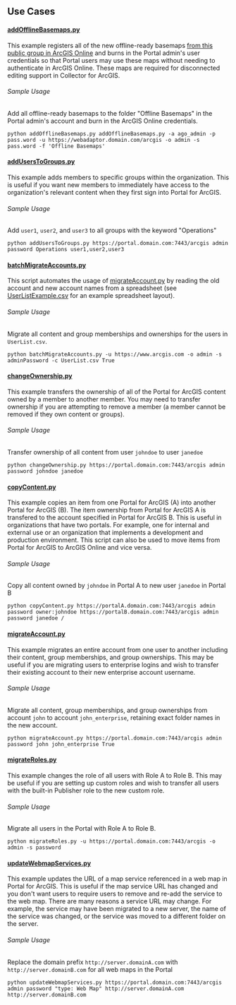 ## Use Cases

#### [addOfflineBasemaps.py](addOfflineBasemaps.py)
This example registers all of the new offline-ready basemaps [from this public group in ArcGIS Online](http://www.arcgis.com/home/group.html?owner=esri&title=Tiled%20Basemaps) and burns in the Portal admin's user credentials so that Portal users may use these maps without needing to authenticate in ArcGIS Online. These maps are required for disconnected editing support in Collector for ArcGIS.
###### Sample Usage
Add all offline-ready basemaps to the folder "Offline Basemaps" in the Portal admin's account and burn in the ArcGIS Online credentials.

`python addOfflineBasemaps.py addOfflineBasemaps.py -a ago_admin -p pass.word -u https://webadaptor.domain.com/arcgis -o admin -s pass.word -f 'Offline Basemaps'`

#### [addUsersToGroups.py](addUsersToGroups.py)
This example adds members to specific groups within the organization. This is useful if you want new members to immediately have access to the organization's relevant content when they first sign into Portal for ArcGIS.
###### Sample Usage
Add `user1`, `user2`, and `user3` to all groups with the keyword "Operations"

`python addUsersToGroups.py https://portal.domain.com:7443/arcgis admin password Operations user1,user2,user3`

#### [batchMigrateAccounts.py](addUsersToGroups.py)
This script automates the usage of [migrateAccount.py](migrateAccount.py) by reading the old account and new account names from a spreadsheet (see [UserListExample.csv](UserListExample.csv) for an example spreadsheet layout).

###### Sample Usage
Migrate all content and group memberships and ownerships for the users in `UserList.csv`.

`python batchMigrateAccounts.py -u https://www.arcgis.com -o admin -s adminPassword -c UserList.csv True`

#### [changeOwnership.py](changeOwnership.py)
This example transfers the ownership of all of the Portal for ArcGIS content owned by a member to another member. You may need to transfer ownership if you are attempting to remove a member (a member cannot be removed if they own content or groups).
###### Sample Usage
Transfer ownership of all content from user `johndoe` to user `janedoe`

`python changeOwnership.py https://portal.domain.com:7443/arcgis admin password johndoe janedoe`

#### [copyContent.py](copyContent.py)
This example copies an item from one Portal for ArcGIS (A) into another Portal for ArcGIS (B). The item ownership from Portal for ArcGIS A is transfered to the account specified in Portal for ArcGIS B. This is useful in organizations that have two portals. For example, one for internal and external use or an organization that implements a development and production environment. This script can also be used to move items from Portal for ArcGIS to ArcGIS Online and vice versa.
###### Sample Usage
Copy all content owned by `johndoe` in Portal A to new user `janedoe` in Portal B

`python copyContent.py https://portalA.domain.com:7443/arcgis admin password owner:johndoe https://portalB.domain.com:7443/arcgis admin password janedoe /`

#### [migrateAccount.py](migrateAccount.py)
This example migrates an entire account from one user to another including their content, group memberships, and group ownerships. This may be useful if you are migrating users to enterprise logins and wish to transfer their existing account to their new enterprise account username.
###### Sample Usage
Migrate all content, group memberships, and group ownerships from account `john` to account `john_enterprise`, retaining exact folder names in the new account.

`python migrateAccount.py https://portal.domain.com:7443/arcgis admin password john john_enterprise True`

#### [migrateRoles.py](migrateRoles.py)
This example changes the role of all users with Role A to Role B. This may be useful if you are setting up custom roles and wish to transfer all  users with the built-in Publisher role to the new custom role.
###### Sample Usage
Migrate all users in the Portal with Role A to Role B.

`python migrateRoles.py -u https://portal.domain.com:7443/arcgis -o admin -s password`

#### [updateWebmapServices.py](updateWebmapServices.py)
This example updates the URL of a map service referenced in a web map in Portal for ArcGIS. This is useful if the map service URL has changed and you don't want users to require users to remove and re-add the service to the web map. There are many reasons a service URL may change. For example, the service may have been migrated to a new server, the name of the service was changed, or the service was moved to a different folder on the server.
###### Sample Usage
Replace the domain prefix `http://server.domainA.com` with `http://server.domainB.com` for all web maps in the Portal

`python updateWebmapServices.py https://portal.domain.com:7443/arcgis admin password "type: Web Map" http://server.domainA.com http://server.domainB.com`
